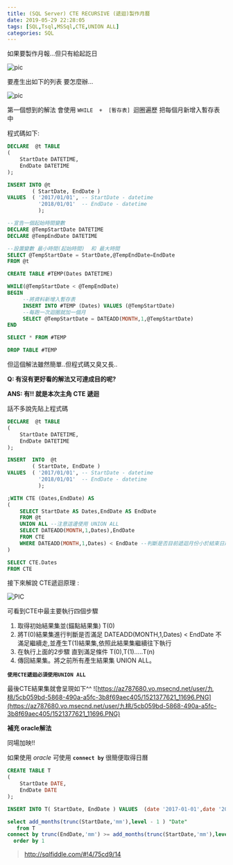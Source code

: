 ```yaml
---
title: (SQL Server) CTE RECURSIVE (遞迴)製作月曆
date: 2019-05-29 22:28:05
tags: [SQL,Tsql,MSSql,CTE,UNION ALL]
categories: SQL
---
```


如果要製作月報...但只有給起訖日

![pic](https://az787680.vo.msecnd.net/user/%E4%B9%9D%E6%A1%83/5cb059bd-5868-490a-a5fc-3b8f69aec405/1521377514_65506.PNG)

要產生出如下的列表 要怎麼辦...

![pic](https://az787680.vo.msecnd.net/user/九桃/5cb059bd-5868-490a-a5fc-3b8f69aec405/1521377621_11696.PNG)

第一個想到的解法 會使用 `WHILE  +  [暫存表] `迴圈遍歷 把每個月新增入暫存表中

程式碼如下:

```SQL
DECLARE  @t TABLE
(
    StartDate DATETIME,
	EndDate DATETIME
);

INSERT INTO @t
        ( StartDate, EndDate )
VALUES  ( '2017/01/01', -- StartDate - datetime
          '2018/01/01'  -- EndDate - datetime
          );

--宣告一個起始時間變數
DECLARE @TempStartDate DATETIME
DECLARE @TempEndDate DATETIME

--設置變數 最小時間(起始時間)  和 最大時間
SELECT @TempStartDate = StartDate,@TempEndDate=EndDate 
FROM @t

CREATE TABLE #TEMP(Dates DATETIME)

WHILE(@TempStartDate < @TempEndDate)
BEGIN
     --將資料新增入暫存表
     INSERT INTO #TEMP (Dates) VALUES (@TempStartDate)
     --每跑一次迴圈就加一個月
	 SELECT @TempStartDate = DATEADD(MONTH,1,@TempStartDate)
END 

SELECT * FROM #TEMP

DROP TABLE #TEMP
```

但這個解法雖然簡單..但程式碼又臭又長..

**Q: 有沒有更好看的解法又可達成目的呢?**

**ANS: 有!! 就是本次主角 CTE 遞迴**
 
 
話不多說先貼上程式碼

```SQL
DECLARE  @t TABLE
(
    StartDate DATETIME,
	EndDate DATETIME
);

INSERT  INTO  @t
        ( StartDate, EndDate )
VALUES  ( '2017/01/01', -- StartDate - datetime
          '2018/01/01'  -- EndDate - datetime
          );

;WITH CTE (Dates,EndDate) AS
(
	SELECT StartDate AS Dates,EndDate AS EndDate
	FROM @t
	UNION ALL --注意這邊使用 UNION ALL
	SELECT DATEADD(MONTH,1,Dates),EndDate
	FROM CTE 
	WHERE DATEADD(MONTH,1,Dates) < EndDate --判斷是否目前遞迴月份小於結束日期
)

SELECT CTE.Dates
FROM CTE
```

接下來解說 CTE遞迴原理 :

![PIC](https://az787680.vo.msecnd.net/user/九桃/5cb059bd-5868-490a-a5fc-3b8f69aec405/1521379674_85716.PNG)

可看到CTE中最主要執行四個步驟

1. 取得初始結果集並(錨點結果集) T(0)
2. 將T(0)結果集進行判斷是否滿足 DATEADD(MONTH,1,Dates) < EndDate 不滿足繼續走,並產生T(1)結果集,依照此結果集繼續往下執行
3. 在執行上面的2步驟 直到滿足條件 T(0),T(1).....T(n)
4. 傳回結果集。將之前所有產生結果集 UNION ALL。

**`使用CTE遞迴必須使用UNION ALL`**
 

最後CTE結果集就會呈現如下^^ 
![https://az787680.vo.msecnd.net/user/九桃/5cb059bd-5868-490a-a5fc-3b8f69aec405/1521377621_11696.PNG](https://az787680.vo.msecnd.net/user/九桃/5cb059bd-5868-490a-a5fc-3b8f69aec405/1521377621_11696.PNG)


**補充 oracle解法**

同場加映!! 

如果使用 *oracle* 可使用 **`connect by`** 很簡便取得日曆


```SQL
CREATE TABLE T
(
    StartDate DATE,
	EndDate DATE
);

INSERT INTO T( StartDate, EndDate ) VALUES  (date '2017-01-01',date '2018-01-01');

select add_months(trunc(StartDate,'mm'),level - 1 ) "Date"
   from T 
connect by trunc(EndDate,'mm') >= add_months(trunc(StartDate,'mm'),level)
  order by 1
```

> http://sqlfiddle.com/#!4/75cd9/14
